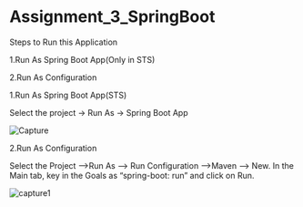 # Assignment_3_SpringBoot
 
Steps to Run this Application
 
 1.Run As Spring Boot App(Only in STS)
 
 2.Run As Configuration
 
 1.Run As Spring Boot App(STS)
 
 Select the project -> Run As -> Spring Boot App
 
 ![Capture](https://user-images.githubusercontent.com/70875089/92571747-1db0bd80-f2a1-11ea-9262-d0641123056b.PNG)
 
 2.Run As Configuration
 
 Select the Project –>Run As –> Run Configuration –>Maven –> New. In the Main tab, key in the    Goals as “spring-boot: run” and click on Run.
 
 ![capture1](https://user-images.githubusercontent.com/70875089/92571938-60729580-f2a1-11ea-90ef-1ab8f234cf75.png)
 
